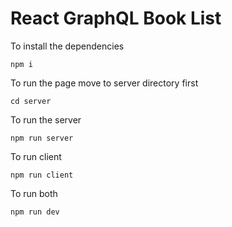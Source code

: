 # React GraphQL Book List

To install the dependencies

```
npm i
```

To run the page move to server directory first

```
cd server
```

To run the server

```
npm run server
```

To run client

```
npm run client
```

To run both

```
npm run dev
```

